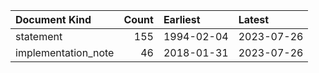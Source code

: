 | Document Kind       |   Count | Earliest   | Latest     |
|:--------------------|--------:|:-----------|:-----------|
| statement           |     155 | 1994-02-04 | 2023-07-26 |
| implementation_note |      46 | 2018-01-31 | 2023-07-26 |